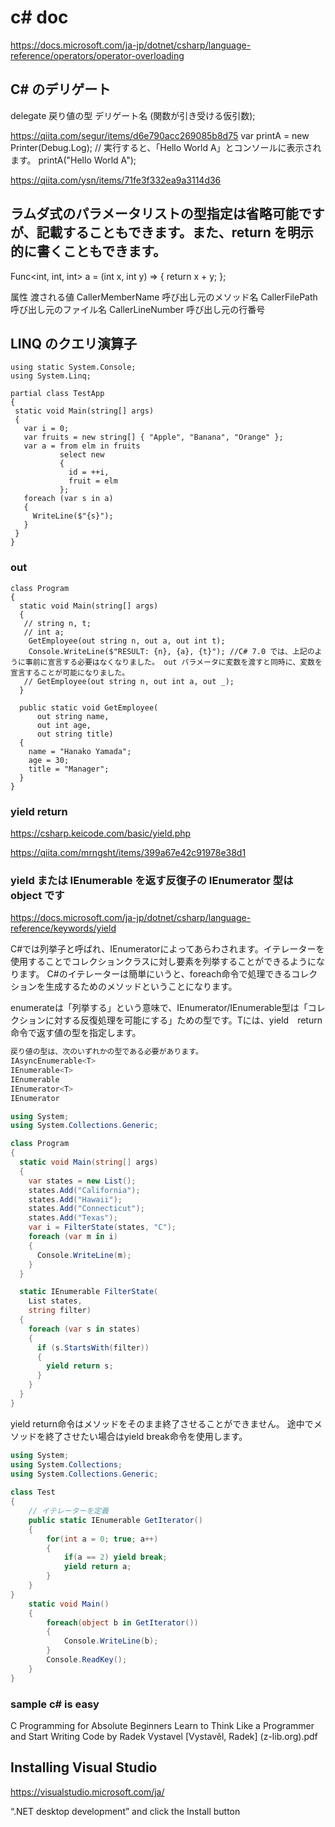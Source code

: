 # c# doc
https://docs.microsoft.com/ja-jp/dotnet/csharp/language-reference/operators/operator-overloading

## C# のデリゲート
delegate 戻り値の型 デリゲート名 (関数が引き受ける仮引数);

https://qiita.com/segur/items/d6e790acc269085b8d75
var printA = new Printer(Debug.Log);
            // 実行すると、「Hello World A」とコンソールに表示されます。
            printA("Hello World A");


https://qiita.com/ysn/items/71fe3f332ea9a3114d36

## ラムダ式のパラメータリストの型指定は省略可能ですが、記載することもできます。また、return を明示的に書くこともできます。
 Func<int, int, int> a = (int x, int y) =>
    {
      return x + y;
    };
    
    
  属性	渡される値
CallerMemberName	呼び出し元のメソッド名
CallerFilePath	呼び出し元のファイル名
CallerLineNumber	呼び出し元の行番号


 ## LINQ のクエリ演算子
 ```
 using static System.Console;
using System.Linq;

partial class TestApp
{
  static void Main(string[] args)
  {
    var i = 0;
    var fruits = new string[] { "Apple", "Banana", "Orange" };
    var a = from elm in fruits
            select new
            {
              id = ++i,
              fruit = elm
            };
    foreach (var s in a)
    {
      WriteLine($"{s}");
    }
  }
}
 ```

### out
```
class Program
{
  static void Main(string[] args)
  {
   // string n, t;
   // int a;
    GetEmployee(out string n, out a, out int t);
    Console.WriteLine($"RESULT: {n}, {a}, {t}"); //C# 7.0 では、上記のように事前に宣言する必要はなくなりました。 out パラメータに変数を渡すと同時に、変数を宣言することが可能になりました。
   // GetEmployee(out string n, out int a, out _);
  }

  public static void GetEmployee(
      out string name,
      out int age,
      out string title)
  {
    name = "Hanako Yamada";
    age = 30;
    title = "Manager";
  }
}
```

### yield return
https://csharp.keicode.com/basic/yield.php

https://qiita.com/mrngsht/items/399a67e42c91978e38d1
### yield または IEnumerable を返す反復子の IEnumerator 型は object です
https://docs.microsoft.com/ja-jp/dotnet/csharp/language-reference/keywords/yield

C#では列挙子と呼ばれ、IEnumeratorによってあらわされます。イテレーターを使用することでコレクションクラスに対し要素を列挙することができるようになります。
C#のイテレーターは簡単にいうと、foreach命令で処理できるコレクションを生成するためのメソッドということになります。

enumerateは「列挙する」という意味で、IEnumerator/IEnumerable型は「コレクションに対する反復処理を可能にする」ための型です。Tには、yield　return命令で返す値の型を指定します。

```c#
戻り値の型は、次のいずれかの型である必要があります。
IAsyncEnumerable<T>
IEnumerable<T>
IEnumerable
IEnumerator<T>
IEnumerator

using System;
using System.Collections.Generic;

class Program
{
  static void Main(string[] args)
  {
    var states = new List();
    states.Add("California");
    states.Add("Hawaii");
    states.Add("Connecticut");
    states.Add("Texas");
    var i = FilterState(states, "C");
    foreach (var m in i)
    {
      Console.WriteLine(m);
    }
  }

  static IEnumerable FilterState(
    List states,
    string filter)
  {
    foreach (var s in states)
    {
      if (s.StartsWith(filter))
      {
        yield return s;
      }
    }
  }
}
```
yield return命令はメソッドをそのまま終了させることができません。
途中でメソッドを終了させたい場合はyield break命令を使用します。
```c#
using System;
using System.Collections;
using System.Collections.Generic;
 
class Test
{
    // イテレーターを定義
    public static IEnumerable GetIterator()
    {
        for(int a = 0; true; a++)
        {
            if(a == 2) yield break;
            yield return a;
        }
    }
}
    static void Main()
    {
        foreach(object b in GetIterator())
        {
            Console.WriteLine(b);
        }
        Console.ReadKey();
    }
}
```


### sample c# is easy
C Programming for Absolute Beginners Learn to Think Like a Programmer and Start Writing Code by Radek Vystavel [Vystavěl, Radek] (z-lib.org).pdf
## Installing Visual Studio
https://visualstudio.microsoft.com/ja/

“.NET desktop development” and click the Install button
